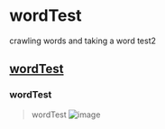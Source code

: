 # wordTest
 crawling words and taking a word test2
## [wordTest](https://ja.dict.naver.com/#/search?range=all&query=%EC%96%B4%EA%B9%A8)
### wordTest
>wordTest
![image](https://i.imgur.com/pyyzk32.jpg)
